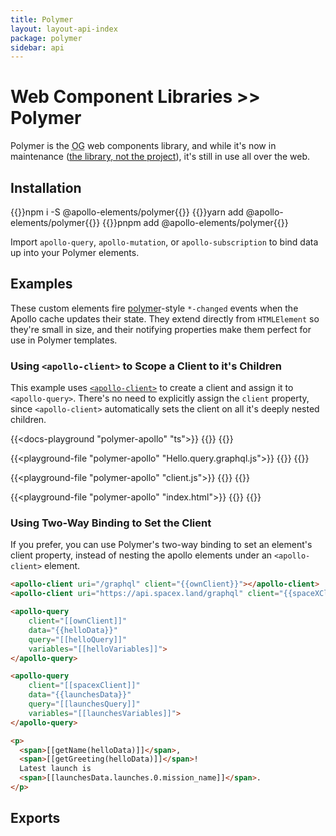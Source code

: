 ```yaml
---
title: Polymer
layout: layout-api-index
package: polymer
sidebar: api
---
```


# Web Component Libraries >> Polymer

Polymer is the <abbr title="original gangsta">OG</abbr> web components library, and while it's now in maintenance ([the library, not the project](https://dev.to/bennypowers/lets-build-web-components-part-4-polymer-library-4dk2#the-polymer-project)), it's still in use all over the web.

## Installation

<code-tabs collection="package-managers" default-tab="npm">
  {{<code-tab package="npm">}}npm i -S @apollo-elements/polymer{{</code-tab>}}
  {{<code-tab package="yarn">}}yarn add @apollo-elements/polymer{{</code-tab>}}
  {{<code-tab package="pnpm">}}pnpm add @apollo-elements/polymer{{</code-tab>}}
</code-tabs>

Import `apollo-query`, `apollo-mutation`, or `apollo-subscription` to bind data up into your Polymer elements.

## Examples

These custom elements fire [polymer](https://polymer-library.polymer-project.org)-style `*-changed` events when the Apollo cache updates their state. They extend directly from `HTMLElement` so they're small in size, and their notifying properties make them perfect for use in Polymer templates.

### Using `<apollo-client>` to Scope a Client to it's Children

This example uses [`<apollo-client>`](/api/components/apollo-client/) to create a client and assign it to `<apollo-query>`. There's no need to explicitly assign the `client` property, since `<apollo-client>` automatically sets the client on all it's deeply nested children.

{{<docs-playground "polymer-apollo" "ts">}}
{{<include Hello.ts>}}
{{</docs-playground>}}

{{<playground-file "polymer-apollo" "Hello.query.graphql.js">}}
{{<include Hello.query.graphql.js>}}
{{</playground-file>}}

{{<playground-file "polymer-apollo" "client.js">}}
{{<include client.js>}}
{{</playground-file>}}

{{<playground-file "polymer-apollo" "index.html">}}
{{<include index.html>}}
{{</playground-file>}}

### Using Two-Way Binding to Set the Client

If you prefer, you can use Polymer's two-way binding to set an element's client property, instead of nesting the apollo elements under an `<apollo-client>` element.

```html
<apollo-client uri="/graphql" client="{{ownClient}}"></apollo-client>
<apollo-client uri="https://api.spacex.land/graphql" client="{{spaceXClient}}"></apollo-client>

<apollo-query
    client="[[ownClient]]"
    data="{{helloData}}"
    query="[[helloQuery]]"
    variables="[[helloVariables]]">
</apollo-query>

<apollo-query
    client="[[spacexClient]]"
    data="{{launchesData}}"
    query="[[launchesQuery]]"
    variables="[[launchesVariables]]">
</apollo-query>

<p>
  <span>[[getName(helloData)]]</span>,
  <span>[[getGreeting(helloData)]]</span>!
  Latest launch is
  <span>[[launchesData.launches.0.mission_name]]</span>.
</p>
```

## Exports
